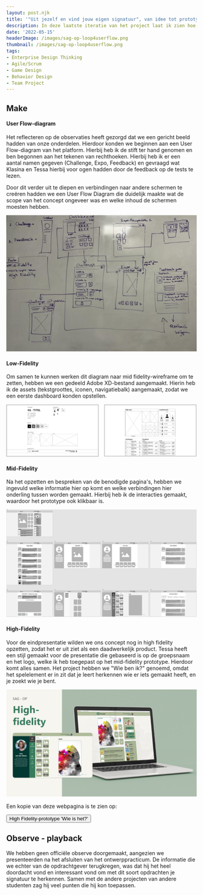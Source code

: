 ```yaml
---
layout: post.njk
title: '"Uit jezelf en vind jouw eigen signatuur", van idee tot prototype-pitch'
description: In deze laatste iteratie van het project laat ik zien hoe we van concept tot prototype zijn gekomen met het User Flow-diagram en wireframes. Het concept "Wie ben ik?" combineert spelelementen met persoonlijke herkenning en samenwerking binnen een interactief platform.
date: '2022-05-15'
headerImage: /images/sag-op-loop4userflow.png
thumbnail: /images/sag-op-loop4userflow.png
tags:
- Enterprise Design Thinking
- Agile/Scrum
- Game Design
- Behavior Design
- Team Project
---
```


## Make

#### User Flow-diagram

Het reflecteren op de observaties heeft gezorgd dat we een gericht beeld hadden van onze onderdelen. Hierdoor konden we beginnen aan een User Flow-diagram van het platform. Hierbij heb ik de stift ter hand genomen en ben begonnen aan het tekenen van rechthoeken. Hierbij heb ik er een aantal namen gegeven (Challenge, Expo, Feedback) en gevraagd wat Klasina en Tessa hierbij voor ogen hadden door de feedback op de tests te lezen.

Door dit verder uit te diepen en verbindingen naar andere schermen te creëren hadden we een User Flow Diagram die duidelijk maakte wat de scope van het concept ongeveer was en welke inhoud de schermen moesten hebben.

![Centrale schermen met onderlinge verbindingen: het User Flow-diagram - User Flow](/images/sag-op-loop4userflow.png)

#### Low-Fidelity

Om samen te kunnen werken dit diagram naar mid fidelity-wireframe om te zetten, hebben we een gedeeld Adobe XD-bestand aangemaakt. Hierin heb ik de assets (tekstgroottes, iconen, navigatiebalk) aangemaakt, zodat we een eerste dashboard konden opstellen.

![Low Fidelity - assets en dashboard](/images/sag-op-loop4lowfi.png)

#### Mid-Fidelity

Na het opzetten en bespreken van de benodigde pagina's, hebben we ingevuld welke informatie hier op komt en welke verbindingen hier onderling tussen worden gemaakt. Hierbij heb ik de interacties gemaakt, waardoor het prototype ook klikbaar is.

![Mid Fidelity - pagina's en elementen](/images/sag-op-loop4midfi.png)

#### High-Fidelity

Voor de eindpresentatie wilden we ons concept nog in high fidelity opzetten, zodat het er uit ziet als een daadwerkelijk product. Tessa heeft een stijl gemaakt voor de presentatie die gebaseerd is op de groepsnaam en het logo, welke ik heb toegepast op het mid-fidelity prototype. Hierdoor komt alles samen. Het project hebben we "Wie ben ik?" genoemd, omdat het spelelement er in zit dat je leert herkennen wie er iets gemaakt heeft, en je zoekt wie je bent.

![High Fidelity - Uitstraling en inhoud](/images/sag-op-loop4hifi.png)

Een kopie van deze webpagina is te zien op:

<a target="_blank" href="https://xd.adobe.com/view/4e0c2ec8-570e-4d75-a1fe-a9368c87f202-1b5f/?fullscreen&hints=off"><button>High Fidelity-prototype 'Wie is het?'</button></a>

## Observe - playback

We hebben geen officiële observe doorgemaakt, aangezien we presenteerden na het afsluiten van het ontwerppracticum. De informatie die we echter van de opdrachtgever terugkregen, was dat hij het heel doordacht vond en interessant vond om met dit soort opdrachten je signatuur te herkennen. Samen met de andere projecten van andere studenten zag hij veel punten die hij kon toepassen.

